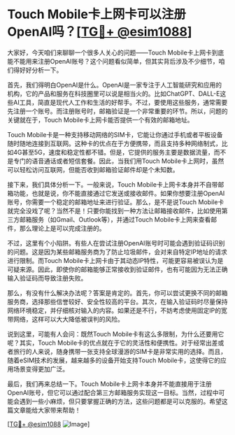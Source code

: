 # Touch Mobile卡上网卡可以注册OpenAI吗？[[TG💪+ @esim1088](https://t.me/s/esim1088)]

大家好，今天咱们来聊聊一个很多人关心的问题——Touch Mobile卡上网卡到底能不能用来注册OpenAI账号？这个问题看似简单，但其实背后涉及不少细节，咱们得好好分析一下。

首先，我们得明白OpenAI是什么。OpenAI是一家专注于人工智能研究和应用的机构，它的产品和服务在科技圈里可以说是相当火的。比如ChatGPT、DALL-E这些AI工具，简直是现代人工作和生活的好帮手。不过，要使用这些服务，通常需要先注册一个账号。而注册账号时，邮箱验证是一个非常重要的环节。所以，问题的关键就在于，Touch Mobile卡上网卡能否提供一个有效的邮箱地址。

Touch Mobile卡是一种支持移动网络的SIM卡，它能让你通过手机或者平板设备随时随地连接到互联网。这种卡的优点在于方便携带，而且支持多种网络制式，比如4G甚至5G，速度和稳定性都不错。但是，它提供的服务主要是数据流量，而不是专门的语音通话或者短信套餐。因此，当我们用Touch Mobile卡上网时，虽然可以轻松访问互联网，但能否收到邮箱验证邮件却是个未知数。

接下来，我们具体分析一下。一般来说，Touch Mobile卡上网卡本身并不自带邮箱功能，也就是说，你不能直接通过它发送或接收邮件。如果你想要注册OpenAI账号，你需要一个稳定的邮箱地址来进行验证。那么，是不是说Touch Mobile卡就完全没戏了呢？当然不是！只要你能找到一种方法让邮箱接收邮件，比如使用第三方邮箱服务（如Gmail、Outlook等），并通过Touch Mobile卡上网来查看邮件，那么理论上是可以完成注册的。

不过，这里有个小陷阱。有些人在尝试注册OpenAI账号时可能会遇到验证码识别的问题。这是因为某些邮箱服务商为了防止垃圾邮件，会对来自特定IP地址的请求进行限制。而Touch Mobile卡上网卡由于其动态IP特性，可能更容易被误认为是可疑来源。因此，即使你的邮箱能够正常接收到验证邮件，也有可能因为无法正确输入验证码而导致注册失败。

那么，有没有什么解决办法呢？答案是肯定的。首先，你可以尝试更换不同的邮箱服务商，选择那些信誉较好、安全性较高的平台。其次，在输入验证码时尽量保持网络环境稳定，并仔细核对输入的内容。如果还是不行，不妨考虑使用固定IP的宽带网络，这样可以大大降低被误判的风险。

说到这里，可能有人会问：既然Touch Mobile卡有这么多限制，为什么还要用它呢？其实，Touch Mobile卡的优点就在于它的灵活性和便携性。对于经常出差或者旅行的人来说，随身携带一张支持全球漫游的SIM卡是非常实用的选择。而且，随着eSIM技术的发展，越来越多的设备开始支持Touch Mobile卡，这使得它的应用场景变得更加广泛。

最后，我们再来总结一下。Touch Mobile卡上网卡本身并不能直接用于注册OpenAI账号，但它可以通过配合第三方邮箱服务实现这一目标。当然，过程中可能会遇到一些小麻烦，但只要掌握正确的方法，这些问题都是可以克服的。希望这篇文章能给大家带来帮助！

[[TG💪+ @esim1088](https://t.me/s/esim1088) ![Image](https://i.postimg.cc/4NQfJmqS/Snipaste-2025-05-13-00-14-12.png)]